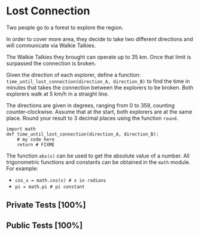 # Lost Connection

Two people go to a forest to explore the region.


In order to cover more area, they decide to take two different directions and will communicate via Walkie Talkies.


The Walkie Talkies they brought can operate up to 35 km. Once that limit is surpassed the connection is broken.


Given the direction of each explorer, define a function: `time_until_lost_connection(direction_A, direction_B)` to find the time in minutes that takes the connection between the explorers to be broken. Both explorers walk at 5 km/h in a straight line.


The directions are given in degrees, ranging from 0 to 359, counting counter-clockwise. Assume that at the start, both explorers are at the same place. Round your result to 3 decimal places using the function `round`.



```
import math
def time_until_lost_connection(direction_A, direction_B):
    # my code here
    return # FIXME

```

The function `abs(x)` can be used to get the absolute value of a number. All trigonometric functions and constants can be obtained in the `math` module. For example:


* `cos_x = math.cos(x) # x in radians`
* `pi = math.pi # pi constant`



## Private Tests [100%]

## Public Tests [100%]
